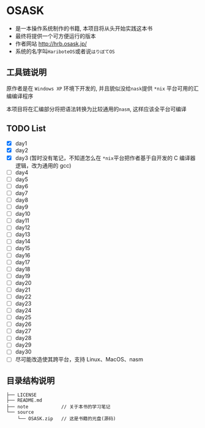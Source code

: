 # OSASK
- 是一本操作系统制作的书籍, 本项目将从头开始实践这本书
- 最终将提供一个可方便运行的版本
- 作者网站 http://hrb.osask.jp/
- 系统的名字叫`HariboteOS`或者说`はりぼてOS`

## 工具链说明

原作者是在 `Windows XP` 环境下开发的, 并且貌似没给`nask`提供 `*nix` 平台可用的汇编编译程序

本项目将在汇编部分将把语法转换为比较通用的`nasm`, 这样应该全平台可编译

## TODO List
- [x] day1
- [x] day2
- [x] day3 (暂时没有笔记，不知道怎么在 `*nix`平台把作者基于自开发的 C 编译器逻辑，改为通用的 gcc)
- [ ] day4
- [ ] day5
- [ ] day6
- [ ] day7
- [ ] day8
- [ ] day9
- [ ] day10
- [ ] day11
- [ ] day12
- [ ] day13
- [ ] day14
- [ ] day15
- [ ] day16
- [ ] day17
- [ ] day18
- [ ] day19
- [ ] day20
- [ ] day21
- [ ] day22
- [ ] day23
- [ ] day24
- [ ] day25
- [ ] day26
- [ ] day27
- [ ] day28
- [ ] day29
- [ ] day30
- [ ] 尽可能改造使其跨平台，支持 Linux、MacOS、nasm

## 目录结构说明
```
├── LICENSE
├── README.md
├── note            // 关于本书的学习笔记
└── source
    └── OSASK.zip   // 这是书籍的光盘(源码)
```
